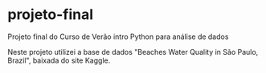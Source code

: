 # projeto-final
Projeto final do Curso de Verão intro Python para análise de dados

Neste projeto utilizei a base de dados "Beaches Water Quality in São Paulo, Brazil", baixada do site Kaggle. 
